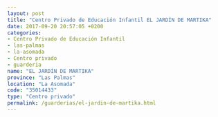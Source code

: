 ```yaml
---
layout: post
title: "Centro Privado de Educación Infantil EL JARDÍN DE MARTIKA"
date: 2017-09-20 20:57:05 +0200
categories:
- Centro Privado de Educación Infantil
- las-palmas
- la-asomada
- Centro privado
- guarderia
name: "EL JARDÍN DE MARTIKA"
province: "Las Palmas"
location: "La Asomada"
code: "35014433"
type: "Centro privado"
permalink: /guarderias/el-jardin-de-martika.html
---
```

